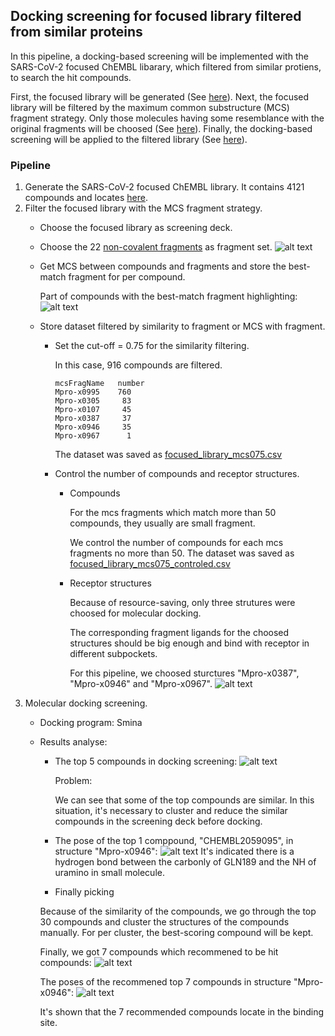## Docking screening for focused library filtered from similar proteins
In this pipeline, a docking-based screening will be implemented with the SARS-CoV-2 focused ChEMBL libarary, which filtered from similar protiens, to search the hit compounds.

First, the focused library will be generated (See [here](https://github.com/volkamerlab/covid19-SBapproach/tree/master/code/focused_library_similar_proteins)).
Next, the focused library will be filtered by the maximum common substructure (MCS) fragment strategy. Only those molecules having some resemblance with the original fragments will be choosed (See [here](https://github.com/volkamerlab/covid19-SBapproach/tree/master/notebooks/filter_screeningdeck_by_fragment_similarity.ipynb)).
Finally, the docking-based screening will be applied to the filtered library (See [here](https://github.com/volkamerlab/covid19-SBapproach/tree/master/code/docking)).

### Pipeline
1. Generate the SARS-CoV-2 focused ChEMBL library. It contains 4121 compounds and locates [here](https://github.com/volkamerlab/covid19-SBapproach/tree/master/data/focused_library_similar_proteins/focused_library.csv).
2. Filter the focused library with the MCS fragment strategy.
    * Choose the focused library as screening deck.
    * Choose the 22 [non-covalent fragments](https://github.com/volkamerlab/covid19-SBapproach/tree/master/data/fragments/non_covalent_fragments2D.sdf) as fragment set.
    ![alt text](img/non_covalent_fragments.png "non-covalent fragments")
    * Get MCS between compounds and fragments and store the best-match fragment for per compound.
    
      Part of compounds with the best-match fragment highlighting:
    ![alt text](img/highlight_best_fragments.png "part of the compounds with highlight-best-fragment")
    * Store dataset filtered by similarity to fragment or MCS with fragment.
      * Set the cut-off = 0.75 for the similarity filtering.

        In this case, 916 compounds are filtered.
        ```
        mcsFragName   number
        Mpro-x0995    760
        Mpro-x0305     83
        Mpro-x0107     45
        Mpro-x0387     37
        Mpro-x0946     35
        Mpro-x0967      1
        ```
        The dataset was saved as [focused_library_mcs075.csv](https://github.com/volkamerlab/covid19-SBapproach/tree/master/focused_library_docking_screening_pipeline/result_data/focused_library_mcs075.csv)
      * Control the number of compounds and receptor structures.
        * Compounds

            For the mcs fragments which match more than 50 compounds, they usually are small fragment.

            We control the number of compounds for each mcs fragments no more than 50. The dataset was saved as [focused_library_mcs075_controled.csv](https://github.com/volkamerlab/covid19-SBapproach/tree/master/focused_library_docking_screening_pipeline/result_data/focused_library_mcs075_controled.csv)

        * Receptor structures

            Because of resource-saving, only three strutures were choosed for molecular docking.

            The corresponding fragment ligands for the choosed structures should be big enough and bind with receptor in different subpockets.

            For this pipeline, we choosed sturctures "Mpro-x0387", "Mpro-x0946" and "Mpro-x0967".
            ![alt text](img/receptor_structures.png "receptor_structures")
3. Molecular docking  screening.
   * Docking program: Smina
   * Results analyse:
     * The top 5 compounds in docking screening:
            ![alt text](img/docking_results_top5.png "docking_results_top5")

        Problem:

        We can see that some of the top compounds are similar. In this  situation, it's necessary to cluster and reduce the similar compounds in the screening deck before docking.

     *  The pose of the top 1 comppound, "CHEMBL2059095", in structure "Mpro-x0946":
            ![alt text](img/docking_pose_top1.png "docking_pose_top1")
            It's indicated there is a hydrogen bond between the carbonly of GLN189 and the NH of uramino in small molecule.  
     * Finally picking
            
      Because of the similarity of the compounds, we go through the top 30 compounds and cluster the structures of the compounds manually. For per cluster, the best-scoring compound will be kept.
            
      Finally, we got 7 compounds which recommened to be hit compounds:
      ![alt text](img/recommend_top7.png "recommend_top7")
            
      The poses of the recommened top 7 compounds in structure "Mpro-x0946":
      ![alt text](img/recommend_top7_poses.png "recommend_top7_poses")
            
      It's shown that the 7 recommended compounds locate in the binding site. 
      


